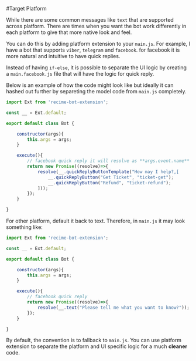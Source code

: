 #Target Platform 


While there are some common messages like `text` that are supported across platform. There are times when you want the bot work differently in each platform to give that more native look and feel.

You can do this by adding platform extension to your `main.js`. For example, I have a bot that supports `viber`, `telegram` and `facebook`. for facebook it is more natural and intuitive to have quick replies. 

Instead of having `if-else`, it is possible to separate the UI logic by creating a `main.facebook.js` file that will have the logic for quick reply.


Below is an example of how the code might look like but ideally it can hashed out further by separeting the model code from `main.js` completely. 

```javascript
import Ext from 'recime-bot-extension';

const __ = Ext.default;

export default class Bot {

    constructor(args){
        this.args = args;
    }

    execute(){
        // facebook quick reply it will resolve as **args.event.name**
        return new Promise((resolve)=>{
            resolve(__.quickReplyButtonTemplate("How may I help?,[
                __.quickReplyButton("Get Ticket", "ticket-get"); 
                __.quickReplyButton("Refund", "ticket-refund"); 
			]));
        }); 
    }

}

```

For other platform, default it back to text. Therefore, in `main.js` it may look something like:


```javascript
import Ext from 'recime-bot-extension';

const __ = Ext.default;

export default class Bot {

    constructor(args){
        this.args = args;
    }

    execute(){
        // facebook quick reply
        return new Promise((resolve)=>{
            resolve(__.text("Please tell me what you want to know?"));
        }); 
    }

}

```


By default, the convention is to fallback to `main.js`. You can use platform extension to separate the platform and UI specific logic for a much **cleaner** code.
